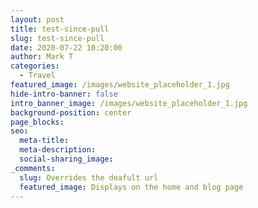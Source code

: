 ```yaml
---
layout: post
title: test-since-pull
slug: test-since-pull
date: 2020-07-22 10:20:00
author: Mark T
categories:
  - Travel
featured_image: /images/website_placeholder_1.jpg
hide-intro-banner: false
intro_banner_image: /images/website_placeholder_1.jpg
background-position: center
page_blocks:
seo:
  meta-title:
  meta-description:
  social-sharing_image:
_comments:
  slug: Overrides the deafult url
  featured_image: Displays on the home and blog page
---
```


